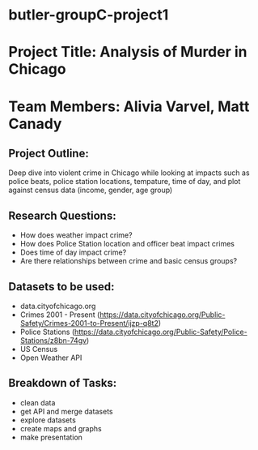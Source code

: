 # butler-groupC-project1

# Project Title: Analysis of Murder in Chicago

# Team Members: Alivia Varvel, Matt Canady

## Project Outline: 
Deep dive into violent crime in Chicago while looking at impacts such as police beats, police station locations, tempature, time of day, and plot against census data (income, gender, age group)

## Research Questions:
* How does weather impact crime?
* How does Police Station location and officer beat impact crimes
* Does time of day impact crime?
* Are there relationships between crime and basic census groups?

## Datasets to be used:
* data.cityofchicago.org
* Crimes 2001 - Present (https://data.cityofchicago.org/Public-Safety/Crimes-2001-to-Present/ijzp-q8t2)
* Police Stations (https://data.cityofchicago.org/Public-Safety/Police-Stations/z8bn-74gv)
* US Census
* Open Weather API

## Breakdown of Tasks:
* clean data
* get API and merge datasets
* explore datasets
* create maps and graphs
* make presentation

